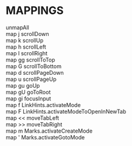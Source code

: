 # MAPPINGS
unmapAll  
map j scrollDown  
map k scrollUp  
map h scrollLeft  
map l scrollRight  
map gg scrollToTop  
map G scrollToBottom  
map d scrollPageDown  
map u scrollPageUp  
map gu goUp  
map gU goToRoot  
map gi focusInput  
map f LinkHints.activateMode  
map F LinkHints.activateModeToOpenInNewTab  
map << moveTabLeft  
map >> moveTabRight  
map m Marks.activateCreateMode  
map ' Marks.activateGotoMode
